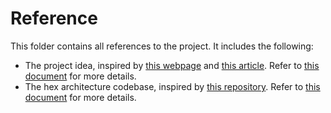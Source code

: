 # Reference

This folder contains all references to the project. It includes the following:

- The project idea, inspired by [this webpage](https://roadmap.sh/projects/movie-reservation-system) and [this article](https://roadmap.sh/backend/project-ideas#11-movie-reservation-system). Refer to [this document](./design/README.md) for more details.
- The hex architecture codebase, inspired by [this repository](https://github.com/Haraj-backend/hex-monscape). Refer to [this document](./design/hex-architecture.md) for more details.
